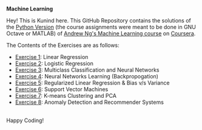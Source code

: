 <h>**Machine Learning**</h>

Hey! This is Kunind here. This GitHub Repository contains the solutions of the <a href="https://github.com/dibgerge/ml-coursera-python-assignments">Python Version</a> (the course assignments were meant to be done in GNU Octave or MATLAB)
of <a href="https://www.coursera.org/learn/machine-learning"> Andrew Ng's Machine Learning course</a>
on <a href="https://www.coursera.org/">Coursera</a>.

The Contents of the Exercises are as follows:
<ul>
<li> <a href="">Exercise 1</a>: Linear Regression
<li> <a href="">Exercise 2</a>: Logistic Regression
<li> <a href="">Exercise 3</a>: Multiclass Classification and Neural Networks
<li> <a href="">Exercise 4</a>: Neural Networks Learning (Backpropogation)
<li> <a href="">Exercise 5</a>: Regularized Linear Regression & Bias v/s Variance
<li> <a href="">Exercise 6</a>: Support Vector Machines
<li> <a href="">Exercise 7</a>: K-means Clustering and PCA
<li> <a href="">Exercise 8</a>: Anomaly Detection and Recommender Systems
</ul>
<br>Happy Coding!</br>
